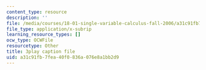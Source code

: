 ```yaml
---
content_type: resource
description: ''
file: /media/courses/18-01-single-variable-calculus-fall-2006/a31c91fb7fea40f0836a076e8a1bb2d9_BSAA0akmPEU.srt
file_type: application/x-subrip
learning_resource_types: []
ocw_type: OCWFile
resourcetype: Other
title: 3play caption file
uid: a31c91fb-7fea-40f0-836a-076e8a1bb2d9
---
```

